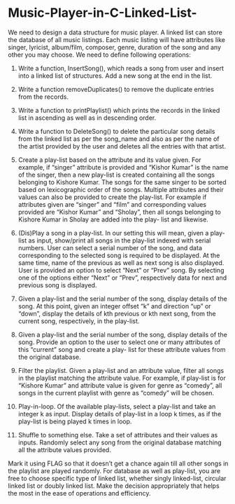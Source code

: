 # Music-Player-in-C-Linked-List-
We need to design a data structure for music player. A linked list can store the database of all
music listings. Each music listing will have attributes like singer, lyricist, album/film,
composer, genre, duration of the song and any other you may choose. We need to define
following operations:

1. Write a function, InsertSong(), which reads a song from user and insert into a linked list
of structures. Add a new song at the end in the list.

3. Write a function removeDuplicates() to remove the duplicate entries from the records.

4. Write a function to printPlaylist() which prints the records in the linked list in ascending
as well as in descending order.

5. Write a function to DeleteSong() to delete the particular song details from the linked list
as per the song_name and also as per the name of the artist provided by the user and
deletes all the entries with that artist.

6. Create a play-list based on the attribute and its value given. For example, if “singer”
attribute is provided and “Kishor Kumar” is the name of the singer, then a new play-list is
created containing all the songs belonging to Kishore Kumar. The songs for the same
singer to be sorted based on lexicographic order of the songs. Multiple attributes and their
values can also be provided to create the play-list. For example if attributes given are
“singer” and “film” and corresponding values provided are “Kishor Kumar” and
“Sholay”, then all songs belonging to Kishore Kumar in Sholay are added into the play-
list and likewise.

7. (Dis)Play a song in a play-list. In our setting this will mean, given a play-list as input,
show/print all songs in the play-list indexed with serial numbers. User can select a serial
number of the song, and data corresponding to the selected song is required to be
displayed. At the same time, name of the previous as well as next song is also displayed.
User is provided an option to select “Next” or “Prev” song. By selecting one of the
options either “Next” or “Prev”, respectively data for next and previous song is displayed.

8. Given a play-list and the serial number of the song, display details of the song. At this
point, given an integer offset “k” and direction “up” or “down”, display the details of kth
previous or kth next song, from the current song, respectively, in the play-list.

9. Given a play-list and the serial number of the song, display details of the song. Provide an
option to the user to select one or many attributes of this “current” song and create a play-
list for these attribute values from the original database.

10. Filter the playlist. Given a play-list and an attribute value, filter all songs in the playlist
matching the attribute value. For example, if play-list is for “Kishore Kumar” and
attribute value is given for genre as “comedy”, all songs in the current playlist with genre
as “comedy” will be chosen.

11. Play-in-loop. Of the available play-lists, select a play-list and take an integer k as input.
Display details of play-list in a loop k times, as if the play-list is being played k times in
loop.

12. Shuffle to something else. Take a set of attributes and their values as inputs. Randomly
select any song from the original database matching all the attribute values provided.

Mark it using FLAG so that it doesn’t get a chance again till all other songs in the playlist
are played randomly.
For database as well as play-list, you are free to choose specific type of linked list, whether
singly linked-list, circular linked list or doubly linked list. Make the decision appropriately
that helps the most in the ease of operations and efficiency.
